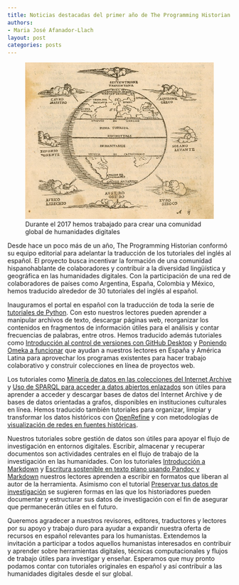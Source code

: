 ```yaml
---
title: Noticias destacadas del primer año de The Programming Historian en español 
authors:
- Maria José Afanador-Llach
layout: post
categories: posts
---
```



<p><figure><img src="/images/noticias-PH-espanol/PHespanol2017.png" alt=""/><figcaption>
    Durante el 2017 hemos trabajado para crear una comunidad global de humanidades digitales</figcaption></figure></p>


Desde hace un poco más de un año, The Programming Historian conformó su equipo editorial para adelantar la traducción de los tutoriales del inglés al español. El proyecto busca incentivar la formación de una comunidad hispanohablante de colaboradores y contribuir a la diversidad lingüística y geográfica en las humanidades digitales. Con la participación de una red de colaboradores de países como Argentina, España, Colombia y México, hemos traducido alrededor de 30 tutoriales del inglés al español. 

Inauguramos el portal en español con la traducción de toda la serie de [tutoriales de Python](https://programminghistorian.org/es/lecciones/?topic=python). Con esto nuestros lectores pueden aprender a manipular archivos de texto, descargar páginas web, reorganizar los contenidos en fragmentos de información útiles para el análisis y contar frecuencias de palabras, entre otros. Hemos traducido además tutoriales como [Introducción al control de versiones con GitHub Desktop](https://programminghistorian.org/es/lecciones/introduccion-control-versiones-github-desktop) y [Poniendo Omeka a funcionar](https://programminghistorian.org/es/lecciones/poniendo-omeka-a-funcionar) que ayudan a nuestros lectores en España y América Latina para aprovechar los programas existentes para hacer trabajo colaborativo y construir colecciones en línea de proyectos web.

Los tutoriales como [Minería de datos en las colecciones del Internet Archive](https://programminghistorian.org/es/lessons/data-mining-the-internet-archive) y [Uso de SPARQL para acceder a datos abiertos enlazados](https://programminghistorian.org/es/lecciones/sparql-datos-abiertos-enlazados) son útiles para aprender a acceder y descargar bases de datos del Internet Archive y de bases de datos orientadas a grafos, disponibles en instituciones culturales en línea. Hemos traducido también tutoriales para organizar, limpiar y transformar los datos históricos con [OpenRefine](https://programminghistorian.org/es/lecciones/limpieza-de-datos-con-OpenRefine) y con metodologías de [visualización de redes en fuentes históricas](https://programminghistorian.org/es/lecciones/creando-diagramas-de-redes-desde-fuentes-historicas).

Nuestros tutoriales sobre gestión de datos son útiles para apoyar el flujo de investigación en entornos digitales. Escribir, almacenar y recuperar documentos son actividades centrales en el flujo de trabajo de la investigación en las humanidades. Con los tutoriales [Introducción a Markdown](https://programminghistorian.org/es/lecciones/introduccion-a-markdown) y [Escritura sostenible en texto plano usando Pandoc y Markdown](https://programminghistorian.org/es/lecciones/escritura-sostenible-usando-pandoc-y-markdown) nuestros lectores aprenden a escribir en formatos que liberan al autor de la herramienta. Asimismo con el tutorial [Preservar tus datos de investigación](https://programminghistorian.org/es/lecciones/preservar-datos-de-investigacion) se sugieren formas en las que los historiadores pueden documentar y estructurar sus datos de investigación con el fin de asegurar que permanecerán útiles en el futuro.

Queremos agradecer a nuestros revisores, editores, traductores y lectores por su apoyo y trabajo duro para ayudar a expandir nuestra oferta de recursos en español relevantes para los humanistas. Extendemos la invitación a participar a todos aquellos humanistas interesados en contribuir y aprender sobre herramientas digitales, técnicas computacionales y flujos de trabajo útiles para investigar y enseñar. Esperamos que muy pronto podamos contar con tutoriales originales en español y así contribuir a las humanidades digitales desde el sur global.

